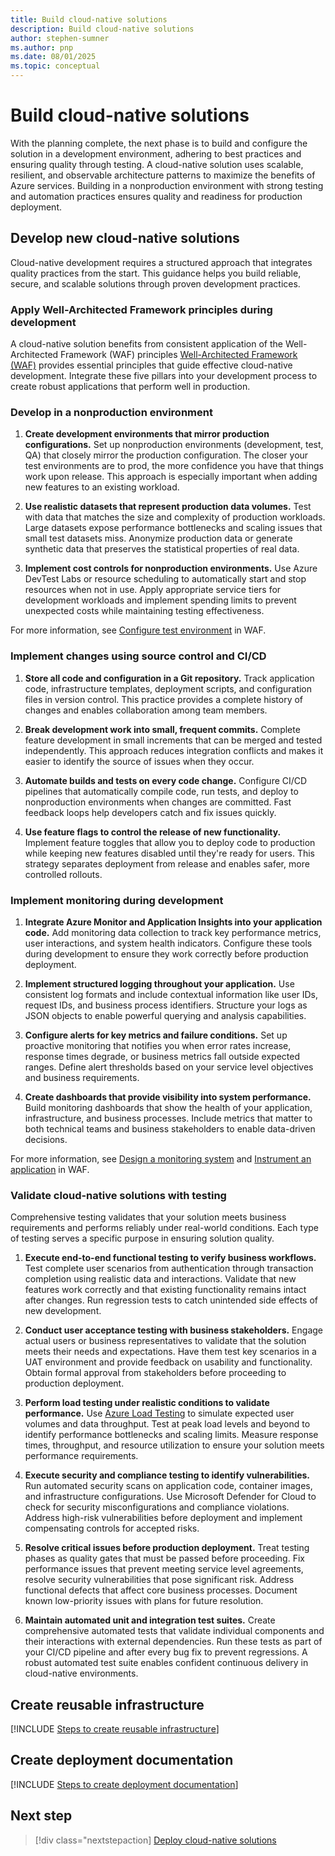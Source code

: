 ```yaml
---
title: Build cloud-native solutions
description: Build cloud-native solutions
author: stephen-sumner
ms.author: pnp
ms.date: 08/01/2025
ms.topic: conceptual
---
```


# Build cloud-native solutions

With the planning complete, the next phase is to build and configure the solution in a development environment, adhering to best practices and ensuring quality through testing. A cloud-native solution uses scalable, resilient, and observable architecture patterns to maximize the benefits of Azure services. Building in a nonproduction environment with strong testing and automation practices ensures quality and readiness for production deployment.

## Develop new cloud-native solutions

Cloud-native development requires a structured approach that integrates quality practices from the start. This guidance helps you build reliable, secure, and scalable solutions through proven development practices.

### Apply Well-Architected Framework principles during development

A cloud-native solution benefits from consistent application of the Well-Architected Framework (WAF) principles [Well-Architected Framework (WAF)](/azure/well-architected/pillars) provides essential principles that guide effective cloud-native development. Integrate these five pillars into your development process to create robust applications that perform well in production.

### Develop in a nonproduction environment

1. **Create development environments that mirror production configurations.** Set up nonproduction environments (development, test, QA) that closely mirror the production configuration. The closer your test environments are to prod, the more confidence you have that things work upon release. This approach is especially important when adding new features to an existing workload.

2. **Use realistic datasets that represent production data volumes.** Test with data that matches the size and complexity of production workloads. Large datasets expose performance bottlenecks and scaling issues that small test datasets miss. Anonymize production data or generate synthetic data that preserves the statistical properties of real data.

3. **Implement cost controls for nonproduction environments.** Use Azure DevTest Labs or resource scheduling to automatically start and stop resources when not in use. Apply appropriate service tiers for development workloads and implement spending limits to prevent unexpected costs while maintaining testing effectiveness.

For more information, see [Configure test environment](/azure/well-architected/performance-efficiency/performance-test#configure-the-test-environment) in WAF.

### Implement changes using source control and CI/CD

1. **Store all code and configuration in a Git repository.** Track application code, infrastructure templates, deployment scripts, and configuration files in version control. This practice provides a complete history of changes and enables collaboration among team members.

2. **Break development work into small, frequent commits.** Complete feature development in small increments that can be merged and tested independently. This approach reduces integration conflicts and makes it easier to identify the source of issues when they occur.

3. **Automate builds and tests on every code change.** Configure CI/CD pipelines that automatically compile code, run tests, and deploy to nonproduction environments when changes are committed. Fast feedback loops help developers catch and fix issues quickly.

4. **Use feature flags to control the release of new functionality.** Implement feature toggles that allow you to deploy code to production while keeping new features disabled until they're ready for users. This strategy separates deployment from release and enables safer, more controlled rollouts.

### Implement monitoring during development

1. **Integrate Azure Monitor and Application Insights into your application code.** Add monitoring data collection to track key performance metrics, user interactions, and system health indicators. Configure these tools during development to ensure they work correctly before production deployment.

2. **Implement structured logging throughout your application.** Use consistent log formats and include contextual information like user IDs, request IDs, and business process identifiers. Structure your logs as JSON objects to enable powerful querying and analysis capabilities.

3. **Configure alerts for key metrics and failure conditions.** Set up proactive monitoring that notifies you when error rates increase, response times degrade, or business metrics fall outside expected ranges. Define alert thresholds based on your service level objectives and business requirements.

4. **Create dashboards that provide visibility into system performance.** Build monitoring dashboards that show the health of your application, infrastructure, and business processes. Include metrics that matter to both technical teams and business stakeholders to enable data-driven decisions.

For more information, see [Design a monitoring system](/azure/well-architected/operational-excellence/observability) and [Instrument an application](/azure/well-architected/operational-excellence/instrument-application) in WAF.

### Validate cloud-native solutions with testing

Comprehensive testing validates that your solution meets business requirements and performs reliably under real-world conditions. Each type of testing serves a specific purpose in ensuring solution quality.

1. **Execute end-to-end functional testing to verify business workflows.** Test complete user scenarios from authentication through transaction completion using realistic data and interactions. Validate that new features work correctly and that existing functionality remains intact after changes. Run regression tests to catch unintended side effects of new development.

2. **Conduct user acceptance testing with business stakeholders.** Engage actual users or business representatives to validate that the solution meets their needs and expectations. Have them test key scenarios in a UAT environment and provide feedback on usability and functionality. Obtain formal approval from stakeholders before proceeding to production deployment.

3. **Perform load testing under realistic conditions to validate performance.** Use [Azure Load Testing](/azure/load-testing/overview-what-is-azure-load-testing) to simulate expected user volumes and data throughput. Test at peak load levels and beyond to identify performance bottlenecks and scaling limits. Measure response times, throughput, and resource utilization to ensure your solution meets performance requirements.

4. **Execute security and compliance testing to identify vulnerabilities.** Run automated security scans on application code, container images, and infrastructure configurations. Use Microsoft Defender for Cloud to check for security misconfigurations and compliance violations. Address high-risk vulnerabilities before deployment and implement compensating controls for accepted risks.

5. **Resolve critical issues before production deployment.** Treat testing phases as quality gates that must be passed before proceeding. Fix performance issues that prevent meeting service level agreements, resolve security vulnerabilities that pose significant risk. Address functional defects that affect core business processes. Document known low-priority issues with plans for future resolution.

6. **Maintain automated unit and integration test suites.** Create comprehensive automated tests that validate individual components and their interactions with external dependencies. Run these tests as part of your CI/CD pipeline and after every bug fix to prevent regressions. A robust automated test suite enables confident continuous delivery in cloud-native environments.

## Create reusable infrastructure

[!INCLUDE [Steps to create reusable infrastructure](../migrate/includes/create-reusable-infrastructure.md)]

## Create deployment documentation

[!INCLUDE [Steps to create deployment documentation](../migrate/includes/create-deployment-documentation.md)]

## Next step

> [!div class="nextstepaction]
[Deploy cloud-native solutions](./deploy-cloud-native-solutions.md)
